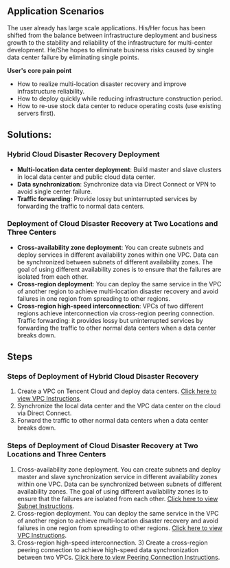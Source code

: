 ## Application Scenarios
The user already has large scale applications. His/Her focus has been shifted from the balance between infrastructure deployment and business growth to the stability and reliability of the infrastructure for multi-center development. He/She hopes to eliminate business risks caused by single data center failure by eliminating single points.

**User's core pain point**
- How to realize multi-location disaster recovery and improve infrastructure reliability.
- How to deploy quickly while reducing infrastructure construction period.
- How to re-use stock data center to reduce operating costs (use existing servers first).


## Solutions:
### Hybrid Cloud Disaster Recovery Deployment
- **Multi-location data center deployment**: Build master and slave clusters in local data center and public cloud data center.
- **Data synchronization**: Synchronize data via Direct Connect or VPN to avoid single center failure.
- **Traffic forwarding**: Provide lossy but uninterrupted services by forwarding the traffic to normal data centers.

### Deployment of Cloud Disaster Recovery at Two Locations and Three Centers
- **Cross-availability zone deployment**: You can create subnets and deploy services in different availability zones within one VPC. Data can be synchronized between subnets of different availability zones. The goal of using different availability zones is to ensure that the failures are isolated from each other.
- **Cross-region deployment**: You can deploy the same service in the VPC of another region to achieve multi-location disaster recovery and avoid failures in one region from spreading to other regions.
- **Cross-region high-speed interconnection**: VPCs of two different regions achieve interconnection via cross-region peering connection.
Traffic forwarding: it provides lossy but uninterrupted services by forwarding the traffic to other normal data centers when a data center breaks down.


## Steps

### Steps of Deployment of Hybrid Cloud Disaster Recovery
1) Create a VPC on Tencent Cloud and deploy data centers. [Click here to view VPC Instructions](https://intl.cloud.tencent.com/document/product/215/4927#virtual-private-cloud-(vpc)).
2) Synchronize the local data center and the VPC data center on the cloud via Direct Connect.
3) Forward the traffic to other normal data centers when a data center breaks down.

### Steps of Deployment of Cloud Disaster Recovery at Two Locations and Three Centers
1) Cross-availability zone deployment. You can create subnets and deploy master and slave synchronization service in different availability zones within one VPC. Data can be synchronized between subnets of different availability zones. The goal of using different availability zones is to ensure that the failures are isolated from each other. [Click here to view Subnet Instructions](https://intl.cloud.tencent.com/document/product/215/4927#subnet).
2) Cross-region deployment. You can deploy the same service in the VPC of another region to achieve multi-location disaster recovery and avoid failures in one region from spreading to other regions. [Click here to view VPC Instructions](https://intl.cloud.tencent.com/document/product/215/4927#virtual-private-cloud-(vpc)).
3) Cross-region high-speed interconnection. 3) Create a cross-region peering connection to achieve high-speed data synchronization between two VPCs. [Click here to view Peering Connection Instructions](https://intl.cloud.tencent.com/document/product/215/5000).



